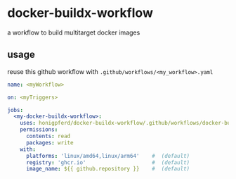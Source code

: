 # docker-buildx-workflow
a workflow to build multitarget docker images

## usage
reuse this github workflow with `.github/workflows/<my_workflow>.yaml`
```YAML
name: <myWorkflow>

on: <myTriggers>

jobs:
  <my-docker-buildx-workflow>:
    uses: honigpferd/docker-buildx-workflow/.github/workflows/docker-buildx.yml@v1
    permissions:
      contents: read
      packages: write
    with:
      platforms: 'linux/amd64,linux/arm64'    #  (default)
      registry: 'ghcr.io'                     #  (default)
      image_name: ${{ github.repository }}    #  (default)

```
